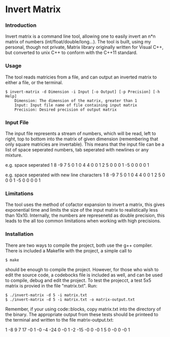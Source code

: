 # Invert Matrix

### Introduction
Invert matrix is a command line tool, allowing one to easily invert an n*n matrix of numbers (int/float/double/long...).
The tool is built, using my personal, though not private, Matrix library originally written for Visual C++, but converted to unix C++ to conform with the C++11 standard.

### Usage
The tool reads matricies from a file, and can output an inverted matrix to either a file, or the terminal.

    $ invert-matrix -d Dimension -i Input [-o Output] [-p Precision] [-h Help]
        Dimension: The dimension of the matrix, greater than 1
        Input: Input file name of file containing input matrix
        Precision: Desired precision of output matrix

### Input File
The input file represents a stream of numbers, which will be read, left to right, top to bottom into the matrix of given dimension (remembering that only square matricies are invertable). This means that the input file can be a list of space seperated numbers, tab seperated with newlines or any mixture.

e.g. space seperated
1 8 -9 7 5 0 1 0 4 4 0 0 1 2 5 0 0 0	1 -5 0 0 0 0 1

e.g. space seperated with new line characters
1 8 -9 7 5
0 1 0 4 4
0 0 1 2 5
0 0 0 1 -5
0 0 0 0 1

### Limitations
The tool uses the method of cofactor expansion to invert a matrix, this gives exponential time and limits the size of the input matrix to realistically less than 10x10. Internally, the numbers are represenetd as double precision, this leads to the all too common limitations when working with high precisions.

### Installation
There are two ways to compile the project, both use the g++ compiler. There is included a Makefile with the project, a simple call to 

    $ make
 should be enough to compile the project.
 However, for those who wish to edit the source code, a codebocks file is included as well, and can be used to compile, debug and edit the project.
To test the projecct, a test 5x5 matrix is provied in the file "matrix.txt". Run:
 
    $ ./invert-matrix -d 5 -i matrix.txt
    $ ./invert-matrix -d 5 -i matrix.txt -o matrix-output.txt
Remember, if your using code::blocks, copy matrix.txt into the directory of the binary.
The appropriate output from these tests should be printeed to the terminal and written to the file matrix-output.txt:

1 -8 9 7 17
-0 1 -0 -4 -24
0 -0 1 -2 -15
-0 0 -0 1 5
0 -0 0 -0 1	

